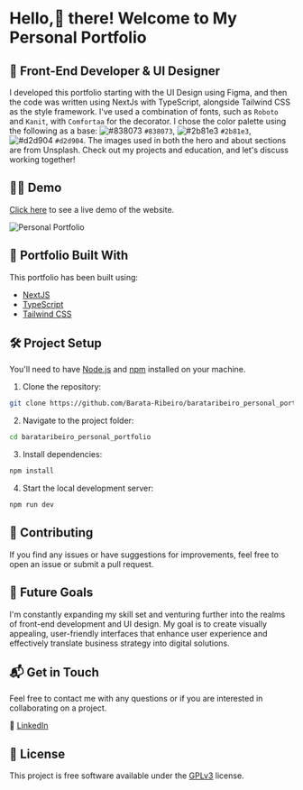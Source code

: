 # Hello,🖖 there! Welcome to My Personal Portfolio

## 🎨 Front-End Developer & UI Designer

I developed this portfolio starting with the UI Design using Figma, and then the code was written using NextJs with TypeScript, alongside Tailwind CSS as the 
style framework. I've used a combination of fonts, such as `Roboto` and `Kanit`, with `Comfortaa` for the decorator. 
I chose the color palette using the following as a base: ![#838073](https://placehold.co/15x15/838073/838073.png) `#838073`, ![#2b81e3](https://placehold.co/15x15/2b81e3/2b81e3.png) `#2b81e3`, 
![#d2d904](https://placehold.co/15x15/d2d904/d2d904.png) `#d2d904`. The images used in both the hero and about sections are from Unsplash. 
Check out my projects and education, and let's discuss working together!

## 👨‍💻 Demo

[Click here](https://barataribeiro.com/) to see a live demo of the website.

![Personal Portfolio](./public/screenshot.gif)

## 🚀 Portfolio Built With

This portfolio has been built using:

- [NextJS](https://nextjs.org/)
- [TypeScript](https://www.typescriptlang.org/)
- [Tailwind CSS](https://tailwindcss.com/)

## 🛠️ Project Setup

You'll need to have [Node.js](https://nodejs.org/en/download/) and [npm](https://www.npmjs.com/get-npm) installed on your machine.

1. Clone the repository:

```bash
git clone https://github.com/Barata-Ribeiro/barataribeiro_personal_portfolio.git
```

2. Navigate to the project folder:

```bash
cd barataribeiro_personal_portfolio
```

3. Install dependencies:

```bash
npm install
```

4. Start the local development server:

```bash
npm run dev
```

## 🤝 Contributing

If you find any issues or have suggestions for improvements, feel free to open an issue or submit a pull request.

## 🔮 Future Goals

I'm constantly expanding my skill set and venturing further into the realms of front-end development and UI design. My goal is to create visually appealing, user-friendly interfaces that enhance user experience and effectively translate business strategy into digital solutions.

## 📬 Get in Touch

Feel free to contact me with any questions or if you are interested in collaborating on a project.

🔗 [LinkedIn](https://www.linkedin.com/in/jo%C3%A3o-mendes-jorge-barata-ribeiro-645073118/)

## 📜 License

This project is free software available under the [GPLv3](LICENSE) license.
